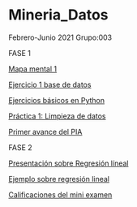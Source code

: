 # Mineria_Datos

Febrero-Junio 2021
Grupo:003

FASE 1

[Mapa mental 1](https://github.com/jeniferdeleon1860533/Mineria_Datos/blob/main/MapaMental_1_1860533.pdf)

[Ejercicio 1 base de datos](https://github.com/marioalb127/MinDat2021/blob/main/Ej1_BasesDatos_Equipo_3.pdf)

[Ejercicios básicos en Python](https://github.com/jeniferdeleon1860533/Mineria_Datos/blob/main/Ej_Python_1860533.ipynb)

[Práctica 1: Limpieza de datos](https://github.com/marioalb127/MinDat2021/blob/main/Ej_Limpieza_Equipo3.ipynb)

[Primer avance del PIA](https://github.com/marioalb127/MinDat2021/blob/main/Avance1_PIA_Equipo3.ipynb)

FASE 2

[Presentación sobre Regresión líneal](https://github.com/marioalb127/MinDat2021/blob/main/Presentaci%C3%B3n_Regresi%C3%B3n-Lineal_Equipo-3.pdf)

[Ejemplo sobre regresión lineal](https://github.com/marioalb127/MinDat2021/blob/main/Ejemplo_Regresi%C3%B3n-Lineal_Equipo-3.ipynb)

[Calificaciones del mini examen](https://github.com/marioalb127/MinDat2021/blob/main/Calificaciones_Regresi%C3%B3n-Lineal_Equipo-3.pdf)
